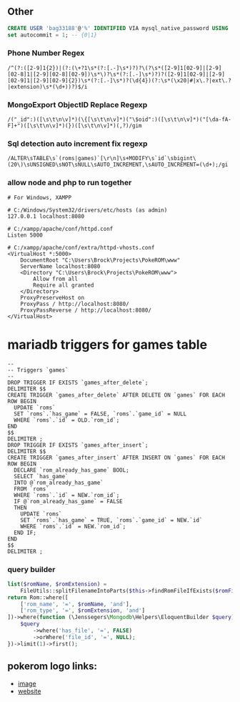 ## Other

```sql
CREATE USER 'bag33188'@'%' IDENTIFIED VIA mysql_native_password USING '***';GRANT ALL PRIVILEGES ON *.* TO 'bag33188'@'%' REQUIRE NONE WITH GRANT OPTION MAX_QUERIES_PER_HOUR 0 MAX_CONNECTIONS_PER_HOUR 0 MAX_UPDATES_PER_HOUR 0 MAX_USER_CONNECTIONS 0;CREATE DATABASE IF NOT EXISTS `bag33188`;GRANT ALL PRIVILEGES ON `bag33188`.* TO 'bag33188'@'%';GRANT ALL PRIVILEGES ON `bag33188\_%`.* TO 'bag33188'@'%';
set autocommit = 1; -- {0|1}
```
### Phone Number Regex

```regexp
/^(?:([2-9]1{2})|(?:(\+?1\s*(?:[.-]\s*)?)?\(?\s*([2-9]1[02-9]|[2-9][02-8]1|[2-9][02-8][02-9])\s*\)?\s*(?:[.-]\s*)?)?([2-9]1[02-9]|[2-9][02-9]1|[2-9][02-9]{2})\s*(?:[.-]\s*)?(\d{4})(?:\s*(\x20|#|x\.?|ext\.?|extension)\s*(\d+))?)$/i
```

### MongoExport ObjectID Replace Regexp
```regexp
/("_id":)([\s\t\n\v]*)(\{[\s\t\n\v]*)("\$oid":)([\s\t\n\v]*)("[\da-fA-F]+")([\s\t\n\v]*)(})([\s\t\n\v]*)(,?)/gim
```

### Sql detection auto increment fix regexp
```regexp
/ALTER\sTABLE\s`(roms|games)`[\r\n]\s+MODIFY\s`id`\sbigint\(20\)\sUNSIGNED\sNOT\sNULL\sAUTO_INCREMENT,\sAUTO_INCREMENT=(\d+);/gi
```


### allow node and php to run together

```apacheconf
# For Windows, XAMPP

# C:/Windows/System32/drivers/etc/hosts (as admin)
127.0.0.1 localhost:8080

# C:/xampp/apache/conf/httpd.conf
Listen 5000

# C:/xampp/apache/conf/extra/httpd-vhosts.conf
<VirtualHost *:5000>
    DocumentRoot "C:\Users\Brock\Projects\PokeROM\www"
    ServerName localhost:8080
    <Directory "C:\Users\Brock\Projects\PokeROM\www">
        Allow from all
        Require all granted
    </Directory>
    ProxyPreserveHost on
    ProxyPass / http://localhost:8080/
    ProxyPassReverse / http://localhost:8080/
</VirtualHost>

```


# mariadb triggers for games table

```mysql
--
-- Triggers `games`
--
DROP TRIGGER IF EXISTS `games_after_delete`;
DELIMITER $$
CREATE TRIGGER `games_after_delete` AFTER DELETE ON `games` FOR EACH ROW BEGIN
  UPDATE `roms`
  SET `roms`.`has_game` = FALSE, `roms`.`game_id` = NULL
  WHERE `roms`.`id` = OLD.`rom_id`;
END
$$
DELIMITER ;
DROP TRIGGER IF EXISTS `games_after_insert`;
DELIMITER $$
CREATE TRIGGER `games_after_insert` AFTER INSERT ON `games` FOR EACH ROW BEGIN
  DECLARE `rom_already_has_game` BOOL;
  SELECT `has_game`
  INTO @`rom_already_has_game`
  FROM `roms`
  WHERE `roms`.`id` = NEW.`rom_id`;
  IF @`rom_already_has_game` = FALSE
  THEN
    UPDATE `roms`
    SET `roms`.`has_game` = TRUE, `roms`.`game_id` = NEW.`id`
    WHERE `roms`.`id` = NEW.`rom_id`;
  END IF;
END
$$
DELIMITER ;
```

### query builder

```php
list($romName, $romExtension) =
    FileUtils::splitFilenameIntoParts($this->findRomFileIfExists($romFileId)->filename);
return Rom::where([
    ['rom_name', '=', $romName, 'and'],
    ['rom_type', '=', $romExtension, 'and']
])->where(function (\Jenssegers\Mongodb\Helpers\EloquentBuilder $query) {
    $query
        ->where('has_file', '=', FALSE)
        ->orWhere('file_id', '=', NULL);
})->limit(1)->first();
```

## pokerom logo links: 

* [image](https://lostmediawiki.com/images/3/32/Pokerom_title.png "pokerom logo image url")
* [website](https://lostmediawiki.com/Pok%C3%A9ROM_%28partially_lost_Pok%C3%A9mon_edutainment_series;_2000%29 "website containing pokerom logo asset")
